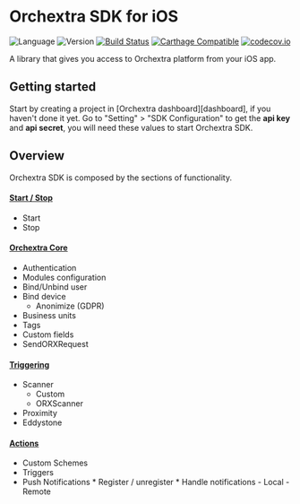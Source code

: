 # Orchextra SDK for iOS
![Language](https://img.shields.io/badge/Language-Swift-orange.svg)
![Version](https://img.shields.io/badge/version-3.0.1-blue.svg)
[![Build Status](https://travis-ci.org/Orchextra/orchextra-ios-sdk.svg?branch=master)](https://travis-ci.org/Orchextra/orchextra-ios-sdk)
[![Carthage Compatible](https://img.shields.io/badge/Carthage-compatible-4BC51D.svg?style=flat)](https://github.com/Carthage/Carthage)
[![codecov.io](https://codecov.io/github/Orchextra/orchextra-ios-sdk/coverage.svg?branch=develop)](https://codecov.io/github/Orchextra/orchextra-ios-sdk?branch=master)

A library that gives you access to Orchextra platform from your iOS app.

## Getting started
Start by creating a project in [Orchextra dashboard][dashboard], if you haven't done it yet. Go to "Setting" > "SDK Configuration" to get the **api key** and **api secret**, you will need these values to start Orchextra SDK.

## Overview
Orchextra SDK is composed by the sections of functionality.
#### **[Start / Stop](Documentation/Start_Stop.md)**
- Start
- Stop
  
#### **[Orchextra Core](Documentation/Core.md)**
- Authentication
- Modules configuration
- Bind/Unbind user
- Bind device
     * Anonimize (GDPR)
- Business units
- Tags
- Custom fields
- SendORXRequest

#### **[Triggering](Documentation/Triggering.md)**
- Scanner
  * Custom
  * ORXScanner
- Proximity
- Eddystone

#### **[Actions](Documentation/Actions.md)**
- Custom Schemes
- Triggers
- Push Notifications
      * Register / unregister
      * Handle notifications
          - Local
          - Remote
